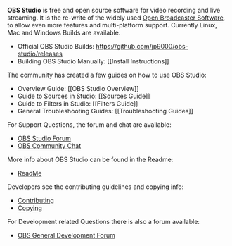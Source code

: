 **OBS Studio** is free and open source software for video recording and live streaming. 
It is the re-write of the widely used [Open Broadcaster Software](https://obsproject.com/), to allow even more features and multi-platform support. Currently Linux, Mac and Windows Builds are available.

* Official OBS Studio Builds: https://github.com/jp9000/obs-studio/releases
* Building OBS Studio Manually: [[Install Instructions]]

The community has created a few guides on how to use OBS Studio:
* Overview Guide: [[OBS Studio Overview]]
* Guide to Sources in Studio: [[Sources Guide]]
* Guide to Filters in Studio: [[Filters Guide]]
* General Troubleshooting Guides: [[Troubleshooting Guides]]

For Support Questions, the forum and chat are available:  
* [OBS Studio Forum](https://obsproject.com/forum/categories/obs-multiplatform-support.30/)  
* [OBS Community Chat](https://obsproject.com/chat)

More info about OBS Studio can be found in the Readme:
* [ReadMe](https://github.com/jp9000/obs-studio/blob/master/README)

Developers see the contributing guidelines and copying info:
* [Contributing](https://github.com/jp9000/obs-studio/blob/master/CONTRIBUTING)
* [Copying](https://github.com/jp9000/obs-studio/blob/master/COPYING)

For Development related Questions there is also a forum available:  
* [OBS General Development Forum](https://obsproject.com/forum/list/general-development.21/)